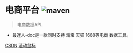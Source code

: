 
# 电商平台 <small> ![maven](https://img.shields.io/maven-central/v/com.github.shalousun/smart-doc) </small>


> 电商数据API.

* 最迷人-doc是一款同时支持 淘宝 天猫 1688等电商 数据工具。

[CSDN](https://blog.csdn.net/buchengbugui/article/details/60972176)
[滚动鼠标](#最迷人-doc)

